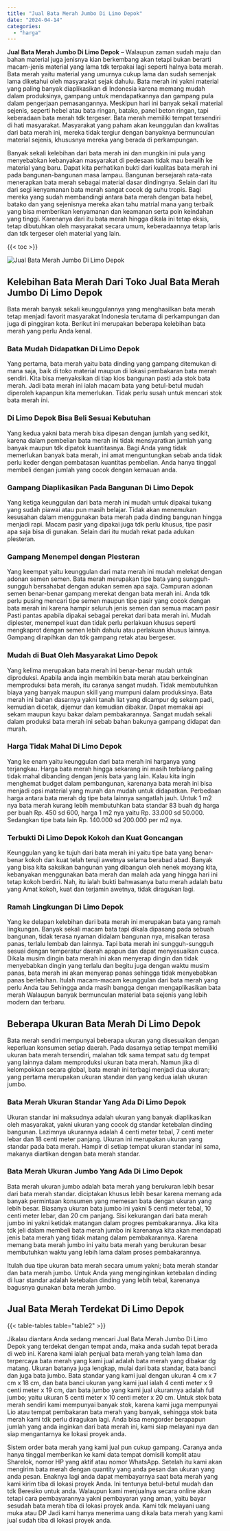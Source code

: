 ```yaml
---
title: "Jual Bata Merah Jumbo Di Limo Depok"
date: "2024-04-14"
categories: 
  - "harga"
---
```


**Jual Bata Merah Jumbo Di Limo Depok** – Walaupun zaman sudah maju dan bahan material juga jenisnya kian berkembang akan tetapi bukan berarti macam-jenis material yang lama tdk terpakai lagi seperti halnya bata merah. Bata merah yaitu material yang umurnya cukup lama dan sudah semenjak lama diketahui oleh masyarakat sejak dahulu. Bata merah ini yakni material yang paling banyak diaplikasikan di Indonesia karena memang mudah dalam produksinya, gampang untuk mendapatkannya dan gampang pula dalam pengerjaan pemasangannya. Meskipun hari ini banyak sekali material sejenis, seperti hebel atau bata ringan, batako, panel beton ringan, tapi keberadaan bata merah tdk tergeser. Bata merah memiliki tempat tersendiri di hati masyarakat. Masyarakat yang paham akan keunggulan dan kwalitas dari bata merah ini, mereka tidak tergiur dengan banyaknya bermunculan material sejenis, khususnya mereka yang berada di perkampungan.

Banyak sekali kelebihan dari bata merah ini dan mungkin ini pula yang menyebabkan kebanyakan masyarakat di pedesaan tidak mau beralih ke material yang baru. Dapat kita perhatikan bukti dari kualitas bata merah ini pada bangunan-bangunan masa lampau. Bangunan bersejarah rata-rata menerapkan bata merah sebagai material dasar dindingnya. Selain dari itu dari segi kenyamanan bata merah sangat cocok dg suhu tropis. Bagi mereka yang sudah membandingi antara bata merah dengan bata hebel, batako dan yang sejenisnya mereka akan tahu matrial mana yang terbaik yang bisa memberikan kenyamanan dan keamanan serta poin keindahan yang tinggi. Karenanya dari itu bata merah hingga dikala ini tetap eksis, tetap dibutuhkan oleh masyarakat secara umum, keberadaannya tetap laris dan tdk tergeser oleh material yang lain.

{{< toc >}}

![Jual Bata Merah Jumbo Di Limo Depok](/images/jual-bata-merah-27.png)

## Kelebihan Bata Merah Dari Toko Jual Bata Merah Jumbo Di Limo Depok

Bata merah banyak sekali keunggulannya yang menghasilkan bata merah tetap menjadi favorit masyarakat Indonesia terutama di perkampungan dan juga di pinggiran kota. Berikut ini merupakan beberapa kelebihan bata merah yang perlu Anda kenal.

### Bata Mudah Didapatkan Di Limo Depok

Yang pertama, bata merah yaitu bata dinding yang gampang ditemukan di mana saja, baik di toko material maupun di lokasi pembakaran bata merah sendiri. Kita bisa menyaksikan di tiap kios bangunan pasti ada stok bata merah. Jadi bata merah ini ialah macam bata yang betul-betul mudah diperoleh kapanpun kita memerlukan. Tidak perlu susah untuk mencari stok bata merah ini.

### Di Limo Depok Bisa Beli Sesuai Kebutuhan

Yang kedua yakni bata merah bisa dipesan dengan jumlah yang sedikit, karena dalam pembelian bata merah ini tidak mensyaratkan jumlah yang banyak maupun tdk dipatok kuantitasnya. Bagi Anda yang tidak memerlukan banyak bata merah, ini amat menguntungkan sebab anda tidak perlu keder dengan pembatasan kuantitas pembelian. Anda hanya tinggal membeli dengan jumlah yang cocok dengan kemauan anda.

### Gampang Diaplikasikan Pada Bangunan Di Limo Depok

Yang ketiga keunggulan dari bata merah ini mudah untuk dipakai tukang yang sudah piawai atau pun masih belajar. Tidak akan menemukan kesusahan dalam menggunakan bata merah pada dinding bangunan hingga menjadi rapi. Macam pasir yang dipakai juga tdk perlu khusus, tipe pasir apa saja bisa di gunakan. Selain dari itu mudah rekat pada adukan plesteran.

### Gampang Menempel dengan Plesteran

Yang keempat yaitu keunggulan dari mata merah ini mudah melekat dengan adonan semen semen. Bata merah merupakan tipe bata yang sungguh-sungguh bersahabat dengan adukan semen apa saja. Campuran adonan semen benar-benar gampang merekat dengan bata merah ini. Anda tdk perlu pusing mencari tipe semen maupun tipe pasir yang cocok dengan bata merah ini karena hampir seluruh jenis semen dan semua macam pasir Pasti pantas apabila dipakai sebagai perekat dari bata merah ini. Mudah diplester, menempel kuat dan tidak perlu perlakuan khusus seperti mengkaprot dengan semen lebih dahulu atau perlakuan khusus lainnya. Gampang dirapihkan dan tdk gampang retak atau bergeser.

### Mudah di Buat Oleh Masyarakat Limo Depok

Yang kelima merupakan bata merah ini benar-benar mudah untuk diproduksi. Apabila anda ingin membikin bata merah atau berkeinginan memproduksi bata merah, itu caranya sangat mudah. Tidak membutuhkan biaya yang banyak maupun skill yang mumpuni dalam produksinya. Bata merah ini bahan dasarnya yakni tanah liat yang dicampur dg sekam padi, kemudian dicetak, dijemur dan kemudian dibakar. Dapat memakai api sekam maupun kayu bakar dalam pembakarannya. Sangat mudah sekali dalam produksi bata merah ini sebab bahan bakunya gampang didapat dan murah.

### Harga Tidak Mahal Di Limo Depok

Yang ke enam yaitu keunggulan dari bata merah ini harganya yang terjangkau. Harga bata merah hingga sekarang ini masih terbilang paling tidak mahal dibanding dengan jenis bata yang lain. Kalau kita ingin menghemat budget dalam pembangunan, karenanya bata merah ini bisa menjadi opsi material yang murah dan mudah untuk didapatkan. Perbedaan harga antara bata merah dg tipe bata lainnya sangatlah jauh. Untuk 1 m2 nya bata merah kurang lebih membutuhkan bata standar 83 buah dg harga per buah Rp. 450 sd 600, harga 1 m2 nya yaitu Rp. 33.000 sd 50.000. Sedangkan tipe bata lain Rp. 140.000 sd 200.000 per m2 nya.

### Terbukti Di Limo Depok Kokoh dan Kuat Goncangan

Keunggulan yang ke tujuh dari bata merah ini yaitu tipe bata yang benar-benar kokoh dan kuat telah teruji awetnya selama berabad abad. Banyak yang bisa kita saksikan bangunan yang dibangun oleh nenek moyang kita, kebanyakan menggunakan bata merah dan malah ada yang hingga hari ini tetap kokoh berdiri. Nah, itu ialah bukti bahwasanya batu merah adalah batu yang Amat kokoh, kuat dan terjamin awetnya, tidak diragukan lagi.

### Ramah Lingkungan Di Limo Depok

Yang ke delapan kelebihan dari bata merah ini merupakan bata yang ramah lingkungan. Banyak sekali macam bata tapi dikala dipasang pada sebuah bangunan, tidak terasa nyaman didalam bangunan nya, misalkan terasa panas, terlalu lembab dan lainnya. Tapi bata merah ini sungguh-sungguh sesuai dengan temperatur daerah apapun dan dapat menyesuaikan cuaca. Dikala musim dingin bata merah ini akan menyerap dingin dan tidak menyebabkan dingin yang terlalu dan begitu juga dengan waktu musim panas, bata merah ini akan menyerap panas sehingga tidak menyebabkan panas berlebihan. Itulah macam-macam keunggulan dari bata merah yang perlu Anda tau Sehingga anda masih bangga dengan mengaplikasikan bata merah Walaupun banyak bermunculan material bata sejenis yang lebih modern dan terbaru.

## Beberapa Ukuran Bata Merah Di Limo Depok

Bata merah sendiri mempunyai beberapa ukuran yang disesuaikan dengan keperluan konsumen setiap daerah. Pada dasarnya setiap tempat memiliki ukuran bata merah tersendiri, malahan tdk sama tempat satu dg tempat yang lainnya dalam memproduksi ukuran bata merah. Namun jika di kelompokkan secara global, bata merah ini terbagi menjadi dua ukuran; yang pertama merupakan ukuran standar dan yang kedua ialah ukuran jumbo.

### Bata Merah Ukuran Standar Yang Ada Di Limo Depok

Ukuran standar ini maksudnya adalah ukuran yang banyak diaplikasikan oleh masyarakat, yakni ukuran yang cocok dg standar ketebalan dinding bangunan. Lazimnya ukurannya adalah 4 centi meter tebal, 7 centi meter lebar dan 18 centi meter panjang. Ukuran ini merupakan ukuran yang standar pada bata merah. Hampir di setiap tempat ukuran standar ini sama, makanya diartikan dengan bata merah standar.

### Bata Merah Ukuran Jumbo Yang Ada Di Limo Depok

Bata merah ukuran jumbo adalah bata merah yang berukuran lebih besar dari bata merah standar. diciptakan khusus lebih besar karena memang ada banyak permintaan konsumen yang memesan bata dengan ukuran yang lebih besar. Biasanya ukuran bata jumbo ini yakni 5 centi meter tebal, 10 centi meter lebar, dan 20 cm panjang. Sisi kekurangan dari bata merah jumbo ini yakni ketidak matangan dalam progres pembakarannya. Jika kita tdk jeli dalam membeli bata merah jumbo ini karenanya kita akan mendapati jenis bata merah yang tidak matang dalam pembakarannya. Karena memang bata merah jumbo ini yaitu bata merah yang berukuran besar membutuhkan waktu yang lebih lama dalam proses pembakarannya.

Itulah dua tipe ukuran bata merah secara umum yakni; bata merah standar dan bata merah jumbo. Untuk Anda yang menginginkan ketebalan dinding di luar standar adalah ketebalan dinding yang lebih tebal, karenanya bagusnya gunakan bata merah jumbo.

## Jual Bata Merah Terdekat Di Limo Depok

{{< table-tables table="table2" >}}

Jikalau diantara Anda sedang mencari Jual Bata Merah Jumbo Di Limo Depok yang terdekat dengan tempat anda, maka anda sudah tepat berada di web ini. Karena kami ialah penjual bata merah yang telah lama dan terpercaya bata merah yang kami jual adalah bata merah yang dibakar dg matang. Ukuran batanya juga lengkap, mulai dari bata standar, bata banci dan juga bata jumbo. Bata standar yang kami jual dengan ukuran 4 cm x 7 cm x 18 cm, dan bata banci ukuran yang kami jual ialah 4 centi meter x 9 centi meter x 19 cm, dan bata jumbo yang kami jual ukurannya adalah full jumbo; yaitu ukuran 5 centi meter x 10 centi meter x 20 cm. Untuk stok bata merah sendiri kami mempunyai banyak stok, karena kami juga mempunyai Lio atau tempat pembakaran bata merah yang banyak, sehingga stok bata merah kami tdk perlu diragukan lagi. Anda bisa mengorder berapapun jumlah yang anda inginkan dari bata merah ini, kami siap melayani nya dan siap mengantarnya ke lokasi proyek anda.

Sistem order bata merah yang kami jual pun cukup gampang. Caranya anda hanya tinggal memberikan ke kami data tempat domisili komplit atau Sharelok, nomor HP yang aktif atau nomor WhatsApp. Setelah itu kami akan mengirim bata merah dengan quantity yang anda pesan dan ukuran yang anda pesan. Enaknya lagi anda dapat membayarnya saat bata merah yang kami kirim tiba di lokasi proyek Anda. Ini tentunya betul-betul mudah dan tdk Beresiko untuk anda. Walaupun kami menjualnya secara online akan tetapi cara pembayarannya yakni pembayaran yang aman, yaitu bayar sesudah bata merah tiba di lokasi proyek anda. Kami tdk melayani uang muka atau DP Jadi kami hanya menerima uang dikala bata merah yang kami jual sudah tiba di lokasi proyek anda.
